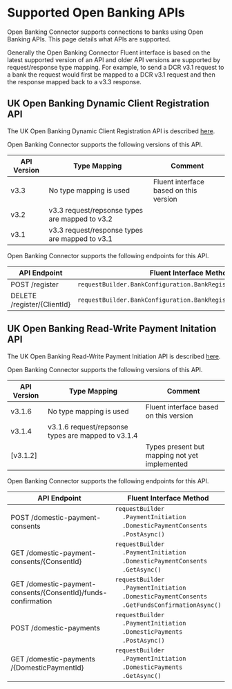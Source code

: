 # Supported Open Banking APIs

Open Banking Connector supports connections to banks using Open Banking APIs. This page details what APIs are supported.

Generally the Open Banking Connector Fluent interface is based on the latest supported version of an API and older API versions are supported by request/response type mapping. For example, to send a DCR v3.1 request to a bank the request would first be mapped to a DCR v3.1 request and then the response mapped back to a v3.3 response.

## UK Open Banking Dynamic Client Registration API

The UK Open Banking Dynamic Client Registration API is described [here](https://openbankinguk.github.io/dcr-docs-pub/).

Open Banking Connector supports the following versions of this API.

API Version | Type Mapping | Comment
 --- | --- | ---
v3.3 | No type mapping is used | Fluent interface based on this version
v3.2 | v3.3 request/repsonse types are mapped to v3.2
v3.1 | v3.3 request/response types are mapped to v3.1

Open Banking Connector supports the following endpoints for this API.

 API Endpoint | Fluent Interface Method
 --- | ---
POST /register | `requestBuilder.BankConfiguration.BankRegistrations.PostAsync()`
DELETE /register/{ClientId} | `requestBuilder.BankConfiguration.BankRegistrations.DeleteAsync()`

## UK Open Banking Read-Write Payment Initation API

The UK Open Banking Read-Write Payment Initiation API is described [here](https://openbankinguk.github.io/read-write-api-site3/).

Open Banking Connector supports the following versions of this API.

API Version | Type Mapping | Comment
 --- | --- | ---
v3.1.6 | No type mapping is used | Fluent interface based on this version
v3.1.4 | v3.1.6 request/repsonse types are mapped to v3.1.4
[v3.1.2] | | Types present but mapping not yet implemented

Open Banking Connector supports the following endpoints for this API.

 

 API Endpoint | Fluent Interface Method
 --- | ---
POST ​/domestic-payment-consents | ```requestBuilder```<br/>&nbsp;&nbsp;&nbsp;&nbsp;```.PaymentInitiation```<br/>&nbsp;&nbsp;&nbsp;&nbsp;```.DomesticPaymentConsents```<br/>&nbsp;&nbsp;&nbsp;&nbsp;```.PostAsync()```
GET ​/domestic-payment-consents/{ConsentId} | ```requestBuilder```<br/>&nbsp;&nbsp;&nbsp;&nbsp;```.PaymentInitiation```<br/>&nbsp;&nbsp;&nbsp;&nbsp;```.DomesticPaymentConsents```<br/>&nbsp;&nbsp;&nbsp;&nbsp;```.GetAsync()```
GET ​/domestic-payment-consents/{ConsentId}/funds-confirmation | ```requestBuilder```<br/>&nbsp;&nbsp;&nbsp;&nbsp;```.PaymentInitiation```<br/>&nbsp;&nbsp;&nbsp;&nbsp;```.DomesticPaymentConsents```<br/>&nbsp;&nbsp;&nbsp;&nbsp;```.GetFundsConfirmationAsync()```
POST ​/domestic-payments | ```requestBuilder```<br/>&nbsp;&nbsp;&nbsp;&nbsp;```.PaymentInitiation```<br/>&nbsp;&nbsp;&nbsp;&nbsp;```.DomesticPayments```<br/>&nbsp;&nbsp;&nbsp;&nbsp;```.PostAsync()```
GET ​/domestic-payments​/{DomesticPaymentId} | ```requestBuilder```<br/>&nbsp;&nbsp;&nbsp;&nbsp;```.PaymentInitiation```<br/>&nbsp;&nbsp;&nbsp;&nbsp;```.DomesticPayments```<br/>&nbsp;&nbsp;&nbsp;&nbsp;```.GetAsync()```